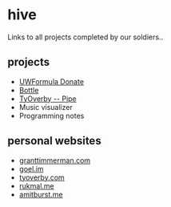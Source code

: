 hive
====

Links to all projects completed by our soldiers..

## projects
 - [UWFormula Donate](http://donate.uwformula.com)
 - [Bottle](http://trybottle.com)
 - [TyOverby -- Pipe](https://github.com/TyOverby/Pipe)
 - Music visualizer
 - Programming notes

## personal websites
 - [granttimmerman.com](http://www.granttimmerman.com)
 - [goel.im](http://www.goel.im)
 - [tyoverby.com](http://tyoverby.com)
 - [rukmal.me](http://rukmal.me)
 - [amitburst.me](http://amitburst.me)
